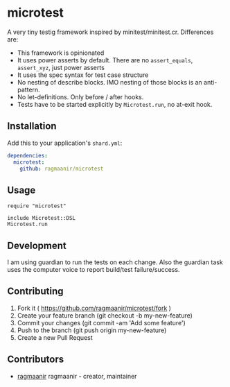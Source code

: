 # microtest

A very tiny testig framework inspired by minitest/minitest.cr. Differences are:

- This framework is opinionated
- It uses power asserts by default. There are no `assert_equals`, `assert_xyz`, just power asserts
- It uses the spec syntax for test case structure
- No nesting of describe blocks. IMO nesting of those blocks is an anti-pattern.
- No let-definitions. Only before / after hooks.
- Tests have to be started explicitly by `Microtest.run`, no at-exit hook.

## Installation


Add this to your application's `shard.yml`:

```yaml
dependencies:
  microtest:
    github: ragmaanir/microtest
```


## Usage


```crystal
require "microtest"

include Microtest::DSL
Microtest.run
```


## Development

I am using guardian to run the tests on each change. Also the guardian task uses
the computer voice to report build/test failure/success.

## Contributing

1. Fork it ( https://github.com/ragmaanir/microtest/fork )
2. Create your feature branch (git checkout -b my-new-feature)
3. Commit your changes (git commit -am 'Add some feature')
4. Push to the branch (git push origin my-new-feature)
5. Create a new Pull Request

## Contributors

- [ragmaanir](https://github.com/ragmaanir) ragmaanir - creator, maintainer
